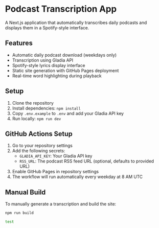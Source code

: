 # Podcast Transcription App

A Next.js application that automatically transcribes daily podcasts and displays them in a Spotify-style interface.

## Features

- Automatic daily podcast download (weekdays only)
- Transcription using Gladia API
- Spotify-style lyrics display interface
- Static site generation with GitHub Pages deployment
- Real-time word highlighting during playback

## Setup

1. Clone the repository
2. Install dependencies: `npm install`
3. Copy `.env.example` to `.env` and add your Gladia API key
4. Run locally: `npm run dev`

## GitHub Actions Setup

1. Go to your repository settings
2. Add the following secrets:
   - `GLADIA_API_KEY`: Your Gladia API key
   - `RSS_URL`: The podcast RSS feed URL (optional, defaults to provided URL)
3. Enable GitHub Pages in repository settings
4. The workflow will run automatically every weekday at 8 AM UTC

## Manual Build

To manually generate a transcription and build the site:

```bash
npm run build

test